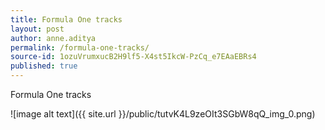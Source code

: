 ```yaml
---
title: Formula One tracks
layout: post
author: anne.aditya
permalink: /formula-one-tracks/
source-id: 1ozuVrumxucB2H9lf5-X4st5IkcW-PzCq_e7EAaEBRs4
published: true
---
```

Formula One tracks

![image alt text]({{ site.url }}/public/tutvK4L9zeOIt3SGbW8qQ_img_0.png)

